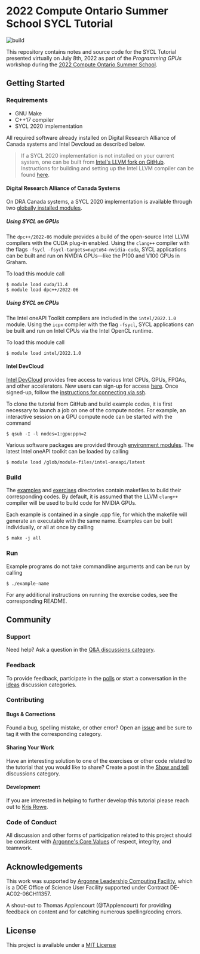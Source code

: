 # 2022 Compute Ontario Summer School SYCL Tutorial

![build](https://github.com/kris-rowe/coss-2022-sycl-tutorial/workflows/build/badge.svg)

This repository contains notes and source code for the SYCL Tutorial presented virtually on July 8th, 2022 as part of the *Programming GPUs* workshop during the [2022 Compute Ontario Summer School](https://training.computeontario.ca/index.php).

## Getting Started

### Requirements

- GNU Make
- C++17 compiler
- SYCL 2020 implementation

All required software already installed on Digital Research Alliance of Canada systems and Intel Devcloud as described below.

> If a SYCL 2020 implementation is not installed on your current system, one can be built from [Intel's LLVM fork on GitHub](https://github.com/intel/llvm). Instructions for building and setting up the Intel LLVM compiler can be found [here](https://intel.github.io/llvm-docs/).

#### Digital Research Alliance of Canada Systems

On DRA Canada systems, a SYCL 2020 implementation is available through two [globally installed modules](https://docs.alliancecan.ca/wiki/Available_software).

##### Using SYCL on GPUs

The `dpc++/2022-06` module provides a build of the open-source Intel LLVM compilers with the CUDA plug-in enabled. Using the `clang++` compiler with the flags `-fsycl -fsycl-targets=nvptx64-nvidia-cuda`, SYCL applications can be built and run on NVIDIA GPUs&mdash;like the P100 and V100 GPUs in Graham. 

To load this module call
```shell
$ module load cuda/11.4 
$ module load dpc++/2022-06
```

##### Using SYCL on CPUs

The Intel oneAPI Toolkit compilers are included in the `intel/2022.1.0` module. Using the `icpx` compiler with the flag `-fsycl`, SYCL applications can be built and run on Intel CPUs via the Intel OpenCL runtime.

To load this module call
```shell
$ module load intel/2022.1.0
```

#### Intel DevCloud

[Intel DevCloud](https://www.intel.com/content/www/us/en/developer/tools/devcloud/overview.html) provides free access to various Intel CPUs, GPUs, FPGAs, and other accelerators. New users can sign-up for access [here](https://www.intel.com/content/www/us/en/forms/idz/devcloud-registration.html?tgt=https://www.intel.com/content/www/us/en/secure/forms/devcloud-enrollment/account-provisioning.html). Once signed-up, follow the [instructions for connecting via ssh](https://devcloud.intel.com/oneapi/documentation/connect-with-ssh-windows-cygwin/#configure-ssh-connection).

To clone the tutorial from GitHub and build example codes, it is first necessary to launch a job on one of the compute nodes. For example, an interactive session on a GPU compute node can be started with the command
```shell
$ qsub -I -l nodes=1:gpu:ppn=2
```
Various software packages are provided through [environment modules](https://devcloud.intel.com/oneapi/documentation/modules/). The latest Intel oneAPI toolkit can be loaded by calling
```shell
$ module load /glob/module-files/intel-oneapi/latest
```

### Build

The [examples](examples/) and [exercises](exercises/) directories contain makefiles to build their corresponding codes. By default, it is assumed that the LLVM `clang++` compiler will be used to build code for NVIDIA GPUs.

Each example is contained in a single .cpp file, for which the makefile will generate an executable with the same name. Examples can be built individually, or all at once by calling 
```shell
$ make -j all
```

### Run

Example programs do not take commandline arguments and can be run by calling
```shell
$ ./example-name
```
For any additional instructions on running the exercise codes, see the corresponding README.

## Community

### Support

Need help? Ask a question in the [Q&A discussions category](https://github.com/kris-rowe/coss-2022-sycl-tutorial/discussions/categories/q-a).

### Feedback

To provide feedback, participate in the [polls](https://github.com/kris-rowe/coss-2022-sycl-tutorial/discussions/categories/polls) or start a conversation in the [ideas](https://github.com/kris-rowe/coss-2022-sycl-tutorial/discussions/categories/ideas) discussion categories.

### Contributing

#### Bugs & Corrections

Found a bug, spelling mistake, or other error? Open an [issue](https://github.com/kris-rowe/coss-2022-sycl-tutorial/issues) and be sure to tag it with the corresponding category.

#### Sharing Your Work

Have an interesting solution to one of the exercises or other code related to the tutorial that you would like to share? Create a post in the [Show and tell](https://github.com/kris-rowe/coss-2022-sycl-tutorial/discussions/categories/show-and-tell) discussions category.

#### Development

If you are interested in helping to further develop this tutorial please reach out to [Kris Rowe](mailto:kris.rowe@anl.gov).

### Code of Conduct

All discussion and other forms of participation related to this project should be consistent with [Argonne's Core Values](https://www.anl.gov/our-core-values) of respect, integrity, and teamwork.

## Acknowledgements

This work was supported by [Argonne Leadership Computing Facility](https://www.alcf.anl.gov), which is a DOE Office of Science User Facility supported under Contract DE-AC02-06CH11357.

A shout-out to Thomas Applencourt (@TApplencourt) for providing feedback on content and for catching numerous spelling/coding errors.

## License

This project is available under a [MIT License](LICENSE.md)


